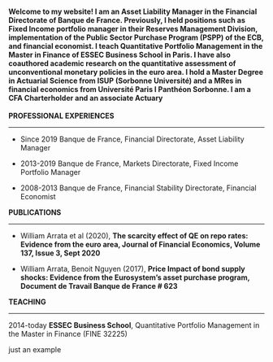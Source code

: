 #### Welcome to my website! I am an Asset Liability Manager in the Financial Directorate of Banque de France. Previously, I held positions such as Fixed Income portfolio manager in their Reserves Management Division, implementation of the Public Sector Purchase Program (PSPP) of the ECB, and financial economist. I teach Quantitative Portfolio Management in the Master in Finance of ESSEC Business School in Paris. I have also coauthored academic research on the quantitative assessment of unconventional monetary policies in the euro area. I hold a Master Degree in Actuarial Science from ISUP (Sorbonne Université) and a MRes in financial economics from Université Paris I Panthéon Sorbonne. I am a CFA Charterholder and an associate Actuary


**PROFESSIONAL EXPERIENCES**
___
- Since 2019   Banque de France, Financial Directorate, Asset Liability Manager
* 2013-2019    Banque de France, Markets Directorate, Fixed Income Portfolio Manager
+ 2008-2013    Banque de France, Financial Stability Directorate, Financial Economist

**PUBLICATIONS**

---

- William Arrata et al (2020), **The scarcity effect of QE on repo rates: Evidence from the euro area,
Journal of Financial Economics, Volume 137, Issue 3, Sept 2020**
* William Arrata, Benoit Nguyen (2017), **Price Impact of bond supply shocks: Evidence from the
Eurosystem’s asset purchase program, Document de Travail Banque de France # 623**

**TEACHING**

***
2014-today **ESSEC Business School**, Quantitative Portfolio Management in the Master in Finance (FINE 32225)


just an     example
